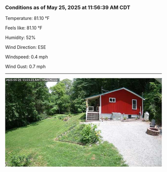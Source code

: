 ### Conditions as of May 25, 2025 at 11:56:39 AM CDT 

Temperature: 81.10 &deg;F

Feels like: 81.10 &deg;F

Humidity: 52%

Wind Direction: ESE

Windspeed: 0.4 mph

Wind Gust: 0.7 mph

---

<img src="./images/latest.jpeg"/>

